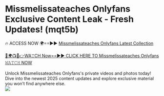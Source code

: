 # Missmelissateaches Onlyfans Exclusive Content Leak - Fresh Updates! (mqt5b)

🔥 ACCESS NOW 🌍==►► <a href="https://tinyurl.com/kvy9nzfs" rel="nofollow">Missmelissateaches Onlyfans Latest Collection</a>
<br><br>
[🔴🌍📺📱👉WA𝚃CH Now==►► CLICK HERE TO Missmelissateaches Onlyfans 𝚆𝙰𝚃𝙲𝙷 NOW](https://tinyurl.com/kvy9nzfs)
<br><br>
Unlock Missmelissateaches Onlyfans's private videos and photos today! Dive into the newest 2025 content updates and explore exclusive material you won’t find anywhere else.
<br>
<a href="https://tinyurl.com/kvy9nzfs" rel="nofollow" data-target="animated-image.originalLink"><img src="https://camo.githubusercontent.com/8a4f000d20f83aca3bf7ec5f350d767afa0574a8a352519fd8cfa583a6f93a33/68747470733a2f2f692e696d6775722e636f6d2f644a486b345a712e676966" data-canonical-src="https://i.imgur.com/dJHk4Zq.gif" style="max-width: 100%; display: inline-block;" data-target="animated-image.originalImage"></a>
<br>

